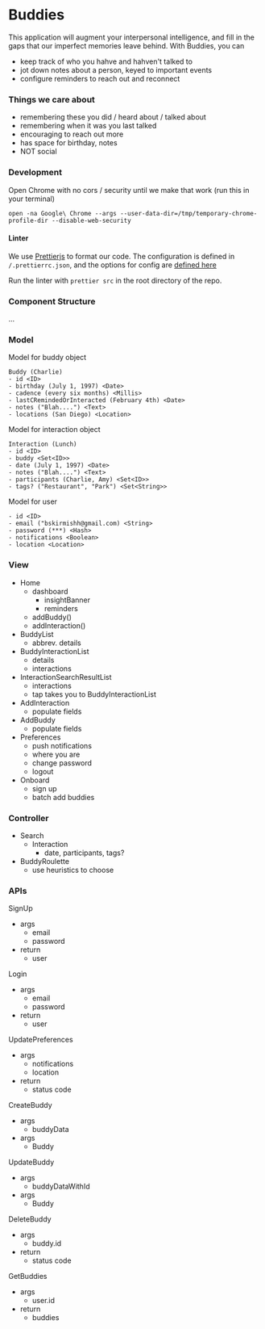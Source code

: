 # Buddies

This application will augment your interpersonal intelligence, and fill in
the gaps that our imperfect memories leave behind. With Buddies, you can

- keep track of who you hahve and hahven't talked to
- jot down notes about a person, keyed to important events
- configure reminders to reach out and reconnect

### Things we care about

- remembering these you did / heard about / talked about
- remembering when it was you last talked
- encouraging to reach out more
- has space for birthday, notes
- NOT social

### Development

Open Chrome with no cors / security until we make that work (run this in your terminal)

```
open -na Google\ Chrome --args --user-data-dir=/tmp/temporary-chrome-profile-dir --disable-web-security
```

#### Linter

We use [Prettierjs](https://prettier.io/docs/en/options.html) to format our code. The configuration is defined in `/.prettierrc.json`, and the options for config are [defined here](https://prettier.io/docs/en/options.html)

Run the linter with `prettier src` in the root directory of the repo.

### Component Structure

...

### Model

Model for buddy object

```
Buddy (Charlie)
- id <ID>
- birthday (July 1, 1997) <Date>
- cadence (every six months) <Millis>
- lastCRemindedOrInteracted (February 4th) <Date>
- notes ("Blah....") <Text>
- locations (San Diego) <Location>
```

Model for interaction object

```
Interaction (Lunch)
- id <ID>
- buddy <Set<ID>>
- date (July 1, 1997) <Date>
- notes ("Blah....") <Text>
- participants (Charlie, Amy) <Set<ID>>
- tags? ("Restaurant", "Park") <Set<String>>
```

Model for user

```
- id <ID>
- email ("bskirmishh@gmail.com) <String>
- password (***) <Hash>
- notifications <Boolean>
- location <Location>
```

### View

- Home
  - dashboard
    - insightBanner
    - reminders
  - addBuddy()
  - addInteraction()
- BuddyList
  - abbrev. details
- BuddyInteractionList
  - details
  - interactions
- InteractionSearchResultList
  - interactions
  - tap takes you to BuddyInteractionList
- AddInteraction
  - populate fields
- AddBuddy
  - populate fields
- Preferences
  - push notifications
  - where you are
  - change password
  - logout
- Onboard
  - sign up
  - batch add buddies

### Controller

- Search
  - Interaction
    - date, participants, tags?
- BuddyRoulette
  - use heuristics to choose

### APIs

SignUp

- args
  - email
  - password
- return
  - user

Login

- args
  - email
  - password
- return
  - user

UpdatePreferences

- args
  - notifications
  - location
- return
  - status code

CreateBuddy

- args
  - buddyData
- args
  - Buddy

UpdateBuddy

- args
  - buddyDataWithId
- args
  - Buddy

DeleteBuddy

- args
  - buddy.id
- return
  - status code

GetBuddies

- args
  - user.id
- return
  - buddies
